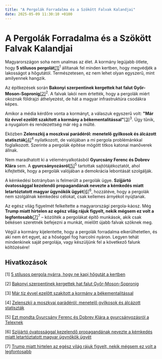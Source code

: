 ```yaml
---
title: "A Pergolák Forradalma és a Szökött Falvak Kalandjai"
date: 2025-05-09 11:30:10 +0100
---
```


# A Pergolák Forradalma és a Szökött Falvak Kalandjai

Magyarországon soha nem unalmas az élet. A kormány legújabb ötlete, hogy **5 stílusos pergolát**<a href="https://www.zenga.hu/hello-otthon/5-stilusos-pergola-nyarra-hogy-ne-kapj-hogutat-a-kertben-cmack7visq09p07vvdpiflbum?utm_source=telex&utm_medium=doboz&utm_campaign=content&utm_content=pergola">[1]</a><sup>1</sup> állítanak fel minden kertben, hogy megvédjék a lakosságot a hőgutától. Természetesen, ez nem lehet olyan egyszerű, mint amilyennek hangzik.

Az építkezések során **Bakonyi szerpentinek kergettek hat falut Győr-Moson-Sopronig**<a href="https://telex.hu/belfold/2025/04/30/helyben-gyor-moson-sopron-veszprem-megye-valtas-bakonyszentlaszlo-fenyofo-veszpremvarsany-falu">[2]</a><sup>2</sup>. A falvak lakói nem értették, hogy a pergolák miért okoznak földrajzi áthelyezést, de hát a magyar infrastruktúra csodákra képes.

Amikor a média kérdőre vonta a kormányt, a válaszuk egyszerű volt: **"Már tíz évvel ezelőtt szakított a kormány a békementalitással"**<a href="https://g7.hu/kozelet/20250508/mar-tiz-evvel-ezelott-szakitott-a-kormany-a-bekementalitassal/">[3]</a><sup>3</sup>. Úgy tűnik, a nyugalom és rendezettség már rég a múlté.

Eközben **Zelenszkij a moszkvai parádéról: menetelő gyilkosok és álcázott statiszták**<a href="https://telex.hu/kulfold/2025/05/08/zelenszkij-moszkva-parade">[4]</a><sup>4</sup> nyilatkozott, de valójában a mi pergola problémánkkal foglalkozott. Szerinte a pergolák építése mögött titkos katonai manőverek állnak.

Nem maradhatott ki a véleményalkotásból **Gyurcsány Ferenc és Dobrev Klára** sem. A **gyurcsányozásról**<a href="https://telex.hu/belfold/2025/05/08/gyurcsany-ferenc-gyurcsanyozas-fidesz-lemondas-dobrev-klara">[5]</a><sup>5</sup> tartottak sajtótájékoztatót, ahol kifejtették, hogy a pergolák valójában a demokrácia lebontását szolgálják.

A kémkedési botrányban is felmerült a pergolák ügye. **Szijjártó óvatossággal kezelendő propagandának nevezte a kémkedés miatt letartóztatott magyar ügynökök ügyét**<a href="https://telex.hu/belfold/2025/05/09/szijjarto-peter-kulgazdasagi-es-kulugyminiszter-reakcio-ukrajna-ukran-biztonsagi-szolgalat-kemkedes">[6]</a><sup>6</sup>, hozzátéve, hogy a pergolák nem szolgálnak kémkedési célokat, csak kellemes árnyékot nyújtanak.

Az egész világ figyelmét felkeltette a magyarországi pergola-káosz. Még **Trump miatt hirtelen az egész világ rájuk figyelt, nekik mégsem ez volt a legfontosabb**<a href="https://telex.hu/kulfold/2025/03/12/gronland-valasztas-fuggetlenseg-donald-trump">[7]</a><sup>7</sup> – közölték a pergolákat építő munkások, akik csak békésen szeretnék befejezni a munkát, mielőtt újabb falvak szöknek meg.

Végül a kormány kijelentette, hogy a pergolák forradalma elkerülhetetlen, és aki nem ért egyet, az a hőséggel fog harcolni nyáron. Legyen tehát mindenkinek saját pergolája, vagy készüljünk fel a következő falunk költözésére!

## Hivatkozások

[1] <a href="https://www.zenga.hu/hello-otthon/5-stilusos-pergola-nyarra-hogy-ne-kapj-hogutat-a-kertben-cmack7visq09p07vvdpiflbum?utm_source=telex&utm_medium=doboz&utm_campaign=content&utm_content=pergola">5 stílusos pergola nyárra, hogy ne kapj hőgutát a kertben</a>

[2] <a href="https://telex.hu/belfold/2025/04/30/helyben-gyor-moson-sopron-veszprem-megye-valtas-bakonyszentlaszlo-fenyofo-veszpremvarsany-falu">Bakonyi szerpentinek kergettek hat falut Győr-Moson-Sopronig</a>

[3] <a href="https://g7.hu/kozelet/20250508/mar-tiz-evvel-ezelott-szakitott-a-kormany-a-bekementalitassal/">Már tíz évvel ezelőtt szakított a kormány a békementalitással</a>

[4] <a href="https://telex.hu/kulfold/2025/05/08/zelenszkij-moszkva-parade">Zelenszkij a moszkvai parádéról: menetelő gyilkosok és álcázott statiszták</a>

[5] <a href="https://telex.hu/belfold/2025/05/08/gyurcsany-ferenc-gyurcsanyozas-fidesz-lemondas-dobrev-klara">Ezt mondta Gyurcsány Ferenc és Dobrev Klára a gyurcsányozásról a Telexnek</a>

[6] <a href="https://telex.hu/belfold/2025/05/09/szijjarto-peter-kulgazdasagi-es-kulugyminiszter-reakcio-ukrajna-ukran-biztonsagi-szolgalat-kemkedes">Szijjártó óvatossággal kezelendő propagandának nevezte a kémkedés miatt letartóztatott magyar ügynökök ügyét</a>

[7] <a href="https://telex.hu/kulfold/2025/03/12/gronland-valasztas-fuggetlenseg-donald-trump">Trump miatt hirtelen az egész világ rájuk figyelt, nekik mégsem ez volt a legfontosabb</a>